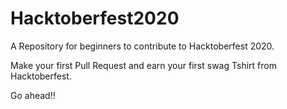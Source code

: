 # Hacktoberfest2020
A Repository for beginners to contribute to Hacktoberfest 2020. 

Make your first Pull Request and earn your first swag Tshirt from Hacktoberfest.
 
Go ahead!!

